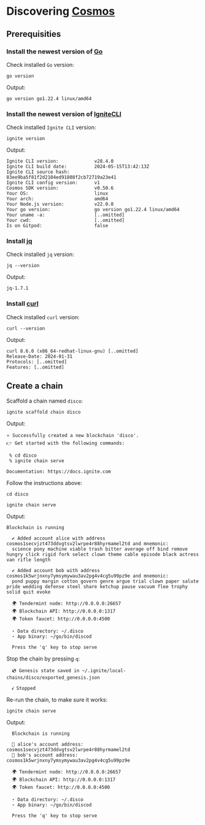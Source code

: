 # Discovering [Cosmos](https://docs.cosmos.network)

## Prerequisities

### Install the newest version of [Go](https://go.dev/doc/install)

Check installed `Go` version:

```shell
go version
```

Output:

```text
go version go1.22.4 linux/amd64
```

### Install the newest version of [IgniteCLI](https://docs.ignite.com/welcome/install)
  
Check installed `Ignite CLI` version:

```shell
ignite version
```

Output:

```text
Ignite CLI version:             v28.4.0
Ignite CLI build date:          2024-05-15T13:42:13Z
Ignite CLI source hash:         83ee9ba5f81f2d2104ed91808f2cb72719a23e41
Ignite CLI config version:      v1
Cosmos SDK version:             v0.50.6
Your OS:                        linux
Your arch:                      amd64
Your Node.js version:           v22.0.0
Your go version:                go version go1.22.4 linux/amd64
Your uname -a:                  [..omitted]
Your cwd:                       [..omitted]
Is on Gitpod:                   false
```

### Install [jq](https://jqlang.github.io/jq/download)

Check installed `jq` version:

```shell
jq --version
```

Output:

```text
jq-1.7.1
```

### Install [curl](https://curl.se)

Check installed `curl` version:

```shell
curl --version
```

Output:

```text
curl 8.6.0 (x86_64-redhat-linux-gnu) [..omitted]
Release-Date: 2024-01-31
Protocols: [..omitted]
Features: [..omitted]
```

## Create a chain

Scaffold a chain named `disco`:

```shell
ignite scaffold chain disco
```
 Output:
 
```text
⭐️ Successfully created a new blockchain 'disco'.
👉 Get started with the following commands:

 % cd disco
 % ignite chain serve

Documentation: https://docs.ignite.com
```

Follow the instructions above:

```shell
cd disco
```

```shell
ignite chain serve
```

Output:

```text
Blockchain is running
  
  ✔ Added account alice with address cosmos1secvjzt473ddvgtsv2lwrpe4r88hyrmamel2td and mnemonic:
  science pony machine viable trash bitter average off bind remove hungry click rigid fork select clown theme cable episode black actress van rifle length
  
  ✔ Added account bob with address cosmos1k5wrjnxny7ymsymywau3av2pg4v4cg5u99pz9e and mnemonic:
  pond puppy margin cotton govern genre argue trial clown paper salute pride wedding defense steel share ketchup pause vacuum flee trophy solid quit evoke
  
  🌍 Tendermint node: http://0.0.0.0:26657
  🌍 Blockchain API: http://0.0.0.0:1317
  🌍 Token faucet: http://0.0.0.0:4500
  
  ⋆ Data directory: ~/.disco
  ⋆ App binary: ~/go/bin/discod
  
  Press the 'q' key to stop serve
```

Stop the chain by pressing `q`:

```text
  💿 Genesis state saved in ~/.ignite/local-chains/disco/exported_genesis.json
  
  𝓲 Stopped
```

Re-run the chain, to make sure it works:

```shell
ignite chain serve
```

Output:

```text
  Blockchain is running
  
  👤 alice's account address: cosmos1secvjzt473ddvgtsv2lwrpe4r88hyrmamel2td
  👤 bob's account address: cosmos1k5wrjnxny7ymsymywau3av2pg4v4cg5u99pz9e
  
  🌍 Tendermint node: http://0.0.0.0:26657
  🌍 Blockchain API: http://0.0.0.0:1317
  🌍 Token faucet: http://0.0.0.0:4500
  
  ⋆ Data directory: ~/.disco
  ⋆ App binary: ~/go/bin/discod
  
  Press the 'q' key to stop serve
```

